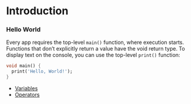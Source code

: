 # Introduction

###  Hello World

Every app requires the top-level `main()` function, where execution starts. Functions that don’t explicitly return a value have the void return type. To display text on the console, you can use the top-level `print()` function:

```dart
void main() {
  print('Hello, World!');
}
```

- [Variables](101-variables/README.md)
- [Operators](102-operators/README.md)